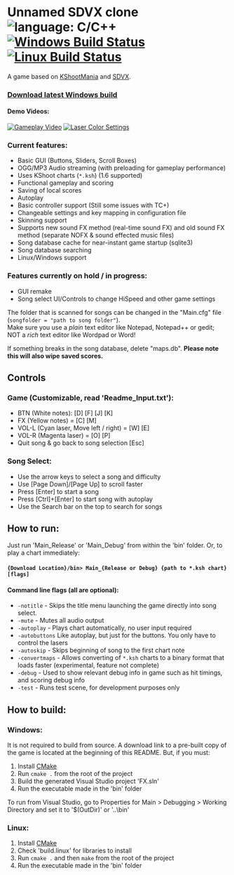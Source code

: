 # Unnamed SDVX clone ![language: C/C++](https://img.shields.io/badge/language-C%2FC%2B%2B-green.svg) [![Windows Build Status](https://ci.appveyor.com/api/projects/status/github/drewol/unnamed-sdvx-clone?branch=master&svg=true&retina=true)](https://ci.appveyor.com/project/drewol/unnamed-sdvx-clone) [![Linux Build Status](https://travis-ci.org/Drewol/unnamed-sdvx-clone.svg?branch=master)](https://travis-ci.org/Drewol/unnamed-sdvx-clone)
A game based on [KShootMania](http://www.kshootmania.com/) and [SDVX](https://remywiki.com/What_is_SOUND_VOLTEX).

### [**Download latest Windows build**](https://drewol.me/Downloads/Game.zip)

#### Demo Videos:
[![Gameplay Video](http://img.youtube.com/vi/uMlAj9xfSEA/2.jpg)](https://youtu.be/uMlAj9xfSEA)
[![Laser Color Settings](http://img.youtube.com/vi/tJXVr1KdZsc/2.jpg)](https://youtu.be/tJXVr1KdZsc)

### Current features:
- Basic GUI (Buttons, Sliders, Scroll Boxes)
- OGG/MP3 Audio streaming (with preloading for gameplay performance)
- Uses KShoot charts (`*.ksh`) (1.6 supported)
- Functional gameplay and scoring
- Saving of local scores
- Autoplay
- Basic controller support (Still some issues with TC+)
- Changeable settings and key mapping in configuration file
- Skinning support
- Supports new sound FX method (real-time sound FX) and old sound FX method (separate NOFX & sound effected music files)
- Song database cache for near-instant game startup (sqlite3)
- Song database searching
- Linux/Windows support

### Features currently on hold / in progress:
- GUI remake
- Song select UI/Controls to change HiSpeed and other game settings

The folder that is scanned for songs can be changed in the "Main.cfg" file (`songfolder = "path to song folder"`).  
Make sure you use a *plain* text editor like Notepad, Notepad++ or gedit; NOT a *rich* text editor like Wordpad or Word!

If something breaks in the song database, delete "maps.db". **Please note this will also wipe saved scores.**

## Controls
### Game (Customizable, read 'Readme_Input.txt'):
- BTN (White notes): \[D\] \[F\] \[J\] \[K\]
- FX (Yellow notes) = \[C\] \[M\]
- VOL-L (Cyan laser, Move left / right) = \[W\] \[E\]
- VOL-R (Magenta laser) = \[O\] \[P\]
- Quit song & go back to song selection \[Esc\]

### Song Select:
- Use the arrow keys to select a song and difficulty
- Use \[Page Down\]/\[Page Up\] to scroll faster
- Press \[Enter\] to start a song
- Press \[Ctrl\]+\[Enter\] to start song with autoplay
- Use the Search bar on the top to search for songs

## How to run:
Just run 'Main_Release' or 'Main_Debug' from within the 'bin' folder. Or, to play a chart immediately:  
#### `{Download Location}/bin> Main_{Release or Debug} {path to *.ksh chart} [flags]`

#### Command line flags (all are optional):
- `-notitle` - Skips the title menu launching the game directly into song select.
- `-mute` - Mutes all audio output
- `-autoplay` - Plays chart automatically, no user input required
- `-autobuttons` Like autoplay, but just for the buttons. You only have to control the lasers
- `-autoskip` - Skips beginning of song to the first chart note
- `-convertmaps` - Allows converting of `*.ksh` charts to a binary format that loads faster (experimental, feature not complete)
- `-debug` - Used to show relevant debug info in game such as hit timings, and scoring debug info
- `-test` - Runs test scene, for development purposes only

## How to build:

### Windows:
It is not required to build from source. A download link to a pre-built copy of the game is located at the beginning of this README. But, if you must:
1. Install [CMake](https://cmake.org/download/)
2. Run `cmake .` from the root of the project
3. Build the generated Visual Studio project 'FX.sln'
4. Run the executable made in the 'bin' folder

To run from Visual Studio, go to Properties for Main > Debugging > Working Directory and set it to '$(OutDir)' or '..\\bin'

### Linux:
1. Install [CMake](https://cmake.org/download/)
2. Check 'build.linux' for libraries to install
3. Run `cmake .` and then `make` from the root of the project
4. Run the executable made in the 'bin' folder
